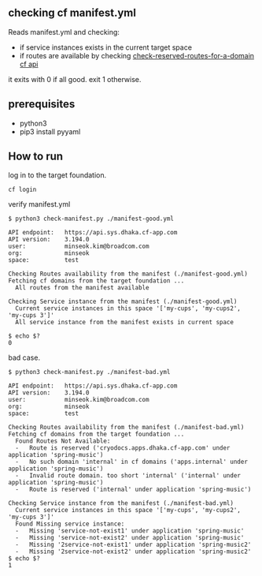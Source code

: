 ## checking cf manifest.yml
Reads manifest.yml and checking:
- if service instances exists in the current target space
- if routes are available by checking [check-reserved-routes-for-a-domain cf api](https://v3-apidocs.cloudfoundry.org/version/3.197.0/index.html#check-reserved-routes-for-a-domain)

it exits with 0 if all good. exit 1 otherwise.

## prerequisites
- python3
- pip3 install pyyaml

## How to run

log in to the target foundation.
```
cf login
```

verify manifest.yml
```
$ python3 check-manifest.py ./manifest-good.yml

API endpoint:   https://api.sys.dhaka.cf-app.com
API version:    3.194.0
user:           minseok.kim@broadcom.com
org:            minseok
space:          test

Checking Routes availability from the manifest (./manifest-good.yml)
Fetching cf domains from the target foundation ...
  All routes from the manifest available

Checking Service instance from the manifest (./manifest-good.yml)
  Current service instances in this space '['my-cups', 'my-cups2', 'my-cups 3']'
  All service instance from the manifest exists in current space

$ echo $?
0
```

bad case.
```
$ python3 check-manifest.py ./manifest-bad.yml

API endpoint:   https://api.sys.dhaka.cf-app.com
API version:    3.194.0
user:           minseok.kim@broadcom.com
org:            minseok
space:          test

Checking Routes availability from the manifest (./manifest-bad.yml)
Fetching cf domains from the target foundation ...
  Found Routes Not Available:
  -   Route is reserved ('cryodocs.apps.dhaka.cf-app.com' under application 'spring-music')
  -   No such domain 'internal' in cf domains ('apps.internal' under application 'spring-music')
  -   Invalid route domain. too short 'internal' ('internal' under application 'spring-music')
  -   Route is reserved ('internal' under application 'spring-music')

Checking Service instance from the manifest (./manifest-bad.yml)
  Current service instances in this space '['my-cups', 'my-cups2', 'my-cups 3']'
  Found Missing service instance:
  -   Missing 'service-not-exist1' under application 'spring-music'
  -   Missing 'service-not-exist2' under application 'spring-music'
  -   Missing '2service-not-exist1' under application 'spring-music2'
  -   Missing '2service-not-exist2' under application 'spring-music2'
$ echo $?
1
```